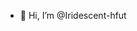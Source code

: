 - 👋 Hi, I’m @Iridescent-hfut

<!---
Iridescent-hfut/Iridescent-hfut is a ✨ special ✨ repository because its `README.md` (this file) appears on your GitHub profile.
You can click the Preview link to take a look at your changes.
--->
